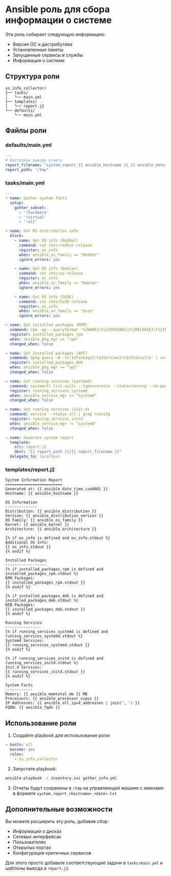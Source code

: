 # Ansible роль для сбора информации о системе

Эта роль собирает следующую информацию:
- Версия ОС и дистрибутива
- Установленные пакеты
- Запущенные сервисы и службы
- Информация о системе

## Структура роли

```
os_info_collector/
├── tasks/
│   └── main.yml
├── templates/
│   └── report.j2
└── defaults/
    └── main.yml
```

## Файлы роли

### defaults/main.yml
```yaml
---
# Настройки вывода отчета
report_filename: "system_report_{{ ansible_hostname }}_{{ ansible_date_time.date }}.txt"
report_path: "/tmp"
```

### tasks/main.yml
```yaml
---
- name: Gather system facts
  setup:
    gather_subset:
      - '!hardware'
      - '!virtual'
      - '!all'

- name: Get OS distribution info
  block:
    - name: Get OS info (RedHat)
      command: cat /etc/redhat-release
      register: os_info
      when: ansible_os_family == "RedHat"
      ignore_errors: yes

    - name: Get OS info (Debian)
      command: cat /etc/os-release
      register: os_info
      when: ansible_os_family == "Debian"
      ignore_errors: yes

    - name: Get OS info (SUSE)
      command: cat /etc/SuSE-release
      register: os_info
      when: ansible_os_family == "Suse"
      ignore_errors: yes

- name: Get installed packages (RPM)
  command: rpm -qa --queryformat '%{NAME}\t%{VERSION}\t%{RELEASE}\t%{INSTALLTIME:date}\n' | sort
  register: installed_packages_rpm
  when: ansible_pkg_mgr == "rpm"
  changed_when: false

- name: Get installed packages (APT)
  command: dpkg-query -W -f='${Package}\t${Version}\t${Status}\n' | sort
  register: installed_packages_deb
  when: ansible_pkg_mgr == "apt"
  changed_when: false

- name: Get running services (systemd)
  command: systemctl list-units --type=service --state=running --no-pager --no-legend
  register: running_services_systemd
  when: ansible_service_mgr == "systemd"
  changed_when: false

- name: Get running services (init.d)
  command: service --status-all | grep running
  register: running_services_initd
  when: ansible_service_mgr != "systemd"
  changed_when: false

- name: Generate system report
  template:
    src: report.j2
    dest: "{{ report_path }}/{{ report_filename }}"
  delegate_to: localhost
```

### templates/report.j2
```jinja2
System Information Report
=========================
Generated at: {{ ansible_date_time.iso8601 }}
Hostname: {{ ansible_hostname }}

OS Information
--------------
Distribution: {{ ansible_distribution }}
Version: {{ ansible_distribution_version }}
OS Family: {{ ansible_os_family }}
Kernel: {{ ansible_kernel }}
Architecture: {{ ansible_architecture }}

{% if os_info is defined and os_info.stdout %}
Additional OS Info:
{{ os_info.stdout }}
{% endif %}

Installed Packages
------------------
{% if installed_packages_rpm is defined and installed_packages_rpm.stdout %}
RPM Packages:
{{ installed_packages_rpm.stdout }}
{% endif %}

{% if installed_packages_deb is defined and installed_packages_deb.stdout %}
DEB Packages:
{{ installed_packages_deb.stdout }}
{% endif %}

Running Services
---------------
{% if running_services_systemd is defined and running_services_systemd.stdout %}
Systemd Services:
{{ running_services_systemd.stdout }}
{% endif %}

{% if running_services_initd is defined and running_services_initd.stdout %}
Init.d Services:
{{ running_services_initd.stdout }}
{% endif %}

System Facts
------------
Memory: {{ ansible_memtotal_mb }} MB
Processors: {{ ansible_processor_vcpus }}
IP Addresses: {{ ansible_all_ipv4_addresses | join(', ') }}
FQDN: {{ ansible_fqdn }}
```

## Использование роли

1. Создайте playbook для использования роли:

```yaml
- hosts: all
  become: yes
  roles:
    - os_info_collector
```

2. Запустите playbook:

```bash
ansible-playbook -i inventory.ini gather_info.yml
```

3. Отчеты будут сохранены в `/tmp` на управляющей машине с именами в формате `system_report_<hostname>_<date>.txt`

## Дополнительные возможности

Вы можете расширить эту роль, добавив сбор:
- Информации о дисках
- Сетевых интерфейсах
- Пользователях
- Открытых портах
- Конфигурации критичных сервисов

Для этого просто добавьте соответствующие задачи в `tasks/main.yml` и шаблоны вывода в `report.j2`.